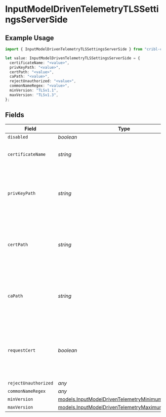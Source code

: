 # InputModelDrivenTelemetryTLSSettingsServerSide

## Example Usage

```typescript
import { InputModelDrivenTelemetryTLSSettingsServerSide } from "cribl-control-plane/models";

let value: InputModelDrivenTelemetryTLSSettingsServerSide = {
  certificateName: "<value>",
  privKeyPath: "<value>",
  certPath: "<value>",
  caPath: "<value>",
  rejectUnauthorized: "<value>",
  commonNameRegex: "<value>",
  minVersion: "TLSv1.1",
  maxVersion: "TLSv1.3",
};
```

## Fields

| Field                                                                                                        | Type                                                                                                         | Required                                                                                                     | Description                                                                                                  |
| ------------------------------------------------------------------------------------------------------------ | ------------------------------------------------------------------------------------------------------------ | ------------------------------------------------------------------------------------------------------------ | ------------------------------------------------------------------------------------------------------------ |
| `disabled`                                                                                                   | *boolean*                                                                                                    | :heavy_minus_sign:                                                                                           | N/A                                                                                                          |
| `certificateName`                                                                                            | *string*                                                                                                     | :heavy_minus_sign:                                                                                           | The name of the predefined certificate                                                                       |
| `privKeyPath`                                                                                                | *string*                                                                                                     | :heavy_minus_sign:                                                                                           | Path on server containing the private key to use. PEM format. Can reference $ENV_VARS.                       |
| `certPath`                                                                                                   | *string*                                                                                                     | :heavy_minus_sign:                                                                                           | Path on server containing certificates to use. PEM format. Can reference $ENV_VARS.                          |
| `caPath`                                                                                                     | *string*                                                                                                     | :heavy_minus_sign:                                                                                           | Path on server containing CA certificates to use. PEM format. Can reference $ENV_VARS.                       |
| `requestCert`                                                                                                | *boolean*                                                                                                    | :heavy_minus_sign:                                                                                           | Require clients to present their certificates. Used to perform client authentication using SSL certs.        |
| `rejectUnauthorized`                                                                                         | *any*                                                                                                        | :heavy_minus_sign:                                                                                           | N/A                                                                                                          |
| `commonNameRegex`                                                                                            | *any*                                                                                                        | :heavy_minus_sign:                                                                                           | N/A                                                                                                          |
| `minVersion`                                                                                                 | [models.InputModelDrivenTelemetryMinimumTLSVersion](../models/inputmodeldriventelemetryminimumtlsversion.md) | :heavy_minus_sign:                                                                                           | N/A                                                                                                          |
| `maxVersion`                                                                                                 | [models.InputModelDrivenTelemetryMaximumTLSVersion](../models/inputmodeldriventelemetrymaximumtlsversion.md) | :heavy_minus_sign:                                                                                           | N/A                                                                                                          |